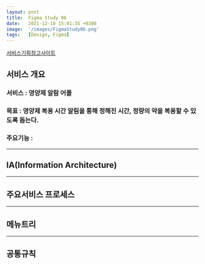 ```yaml
---
layout: post
title:  Figma Study 06
date:   2021-12-10 15:01:35 +0300
image:  '/images/FigmaStudy06.png'
tags:   [Design, Figma]
---
```


[서비스기획참고사이트](https://smkdir.tistory.com/3)

## 서비스 개요 <br/>
### 서비스 : 영양제 알람 어플

### 목표 : 영양제 복용 시간 알림을 통해 정해진 시간, 정량의 약을 복용할 수 있도록 돕는다.

### 주요기능 : 

___

## IA(Information Architecture) <br/>

___

## 주요서비스 프로세스

___

## 메뉴트리

___

## 공통규칙

